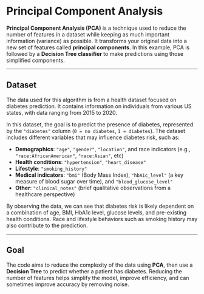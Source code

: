 # Principal Component Analysis

**Principal Component Analysis (PCA)** is a technique used to reduce the number of features in a dataset while keeping as much important information (variance) as possible. It transforms your original data into a new set of features called **principal components**. In this example, PCA is followed by a **Decision Tree classifier** to make predictions using those simplified components.

---

## Dataset

The data used for this algorithm is from a health dataset focused on diabetes prediction. It contains information on individuals from various US states, with data ranging from 2015 to 2020.

In this dataset, the goal is to predict the presence of diabetes, represented by the `"diabetes"` column (`0 = no diabetes`, `1 = diabetes`). The dataset includes different variables that may influence diabetes risk, such as:

- **Demographics**: `"age"`, `"gender"`, `"location"`, and race indicators (e.g., `"race:AfricanAmerican"`, `"race:Asian"`, etc)
- **Health conditions**: `"hypertension"`, `"heart_disease"`
- **Lifestyle**: `"smoking_history"`
- **Medical indicators**: `"bmi"` (Body Mass Index), `"hbA1c_level"` (a key measure of blood sugar over time), and `"blood_glucose_level"`
- **Other**: `"clinical_notes"` (brief qualitative observations from a healthcare perspective)

By observing the data, we can see that diabetes risk is likely dependent on a combination of age, BMI, HbA1c level, glucose levels, and pre-existing health conditions. Race and lifestyle behaviors such as smoking history may also contribute to the prediction.

---

## Goal

The code aims to reduce the complexity of the data using **PCA**, then use a **Decision Tree** to predict whether a patient has diabetes. Reducing the number of features helps simplify the model, improve efficiency, and can sometimes improve accuracy by removing noise.